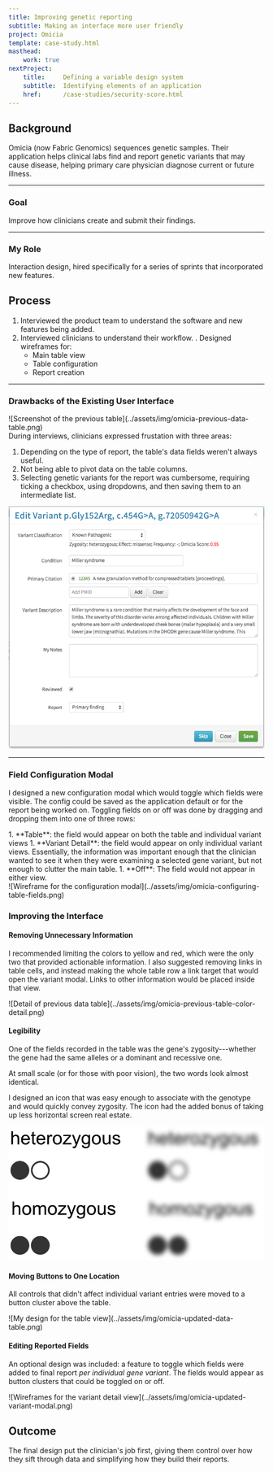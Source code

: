 ```yaml
---
title: Improving genetic reporting
subtitle: Making an interface more user friendly
project: Omicia
template: case-study.html
masthead:
    work: true
nextProject:
    title:     Defining a variable design system
    subtitle:  Identifying elements of an application
    href:      /case-studies/security-score.html
---
```


<section class="grid indenter:3/5 flip-top:kid border-top:3px border-accent:cyan">

## Background
Omicia (now Fabric Genomics) sequences genetic samples. Their application helps clinical labs find and report genetic variants that may cause disease, helping primary care physician diagnose current or future illness.

---

### Goal 
Improve how clinicians create and submit their findings.

---

### My Role 
Interaction design, hired specifically for a series of sprints that incorporated new features.

</section>
<section class="grid indenter:3/2/4 split-lists flip-top:kid border-top:3px border-accent:magenta">

## Process

1. Interviewed the product team to understand the software and new features being added.
1. Interviewed clinicians to understand their workflow.
. Designed wireframes for:
    - Main table view
    - Table configuration
    - Report creation

---

### Drawbacks of the Existing User Interface

<div class="shadow:img five-sixths padding-stack">
![Screenshot of the previous table](../assets/img/omicia-previous-data-table.png)
</div>
During interviews, clinicians expressed frustation with three areas:

1. Depending on the type of report, the table's data fields weren't always useful.
1. Not being able to pivot data on the table columns.
1. Selecting genetic variants for the report was cumbersome, requiring ticking a checkbox, using dropdowns, and then saving them to an intermediate list.

![Screenshot of the previous variant details modal window](../assets/img/omicia-previous-variant-modal.png)

--- 

### Field Configuration Modal
I designed a new configuration modal which would toggle which fields were visible. The config could be saved as the application default or for the report being worked on. Toggling fields on or off was done by dragging and dropping them into one of three rows:

<div class="subgrid half">
1. **Table**: the field would appear on both the table and individual variant views
1. **Variant Detail**: the field would appear on only individual variant views. Essentially, the information was important enough that the clinician wanted to see it when they were examining a selected gene variant, but not enough to clutter the main table.
1. **Off**: The field would not appear in either view.
</div>

<div class="pano bkg:grey shadow:img img-height:unset">
![Wireframe for the configuration modal](../assets/img/omicia-configuring-table-fields.png)
</div>

### Improving the Interface

#### Removing Unnecessary Information
I recommended limiting the colors to yellow and red, which were the only two that provided actionable information. I also suggested removing links in table cells, and instead making the whole table row a link target that would open the variant modal. Links to other information would be placed inside that view.

<div class="border:img padding-stack">
![Detail of previous data table](../assets/img/omicia-previous-table-color-detail.png)
</div>
 
#### Legibility
One of the fields recorded in the table was the gene's zygosity---whether the gene had the same alleles or a dominant and recessive one. 

At small scale (or for those with poor vision), the two words look almost identical.

I designed an icon that was easy enough to associate with the genotype and would quickly convey zygosity. The icon had the added bonus of taking up less horizontal screen real estate. 

![Sometimes icons are more legible](../assets/img/omicia-zygosity-legibility.png)


#### Moving Buttons to One Location
All controls that didn't affect individual variant entries were moved to a button cluster above the table.

<div class="pano bkg:grey shadow:img">
![My design for the table view](../assets/img/omicia-updated-data-table.png)
</div>

#### Editing Reported Fields
An optional design was included: a feature to toggle which fields were added to final report _per individual gene variant_. The fields would appear as button clusters that could be toggled on or off.


<div class="pano bkg:grey shadow:img img-height:unset">
![Wireframes for the variant detail view](../assets/img/omicia-updated-variant-modal.png)
</div>


</section>
<section class="grid indenter:3/5 flip-top:kid border-top:3px border-accent:yellow">

## Outcome 
The final design put the clinician's job first, giving them control over how they sift through data and simplifying how they build their reports.

</section>

